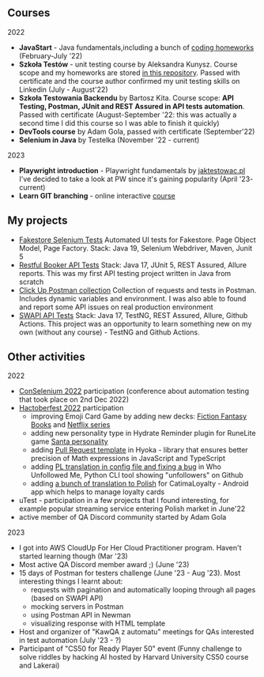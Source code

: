 ## Courses

2022
* **JavaStart** - Java fundamentals,including a bunch of [coding homeworks](https://github.com/kat-kan/javastart-exercises) (February-July '22)
* **Szkoła Testów** - unit testing course by Aleksandra Kunysz. Course scope and my homeworks are stored [in this repository](https://github.com/kat-kan/szkola-testow). Passed with certificate and the course author confirmed my unit testing skills on Linkedin (July - August'22)
* **Szkoła Testowania Backendu** by Bartosz Kita.  Course scope: **API Testing, Postman, JUnit and REST Assured in API tests automation**. Passed with certificate (August-September '22: this was actually a second time I did this course so I was able to finish it quickly)
* **DevTools course** by Adam Gola, passed with certificate (September'22)
* **Selenium in Java** by Testelka (November '22 - current)

2023
* **Playwright introduction** - Playwright fundamentals by [jaktestowac.pl](https://jaktestowac.pl/lesson/pw1s01l00/) I've decided to take a look at PW since it's gaining popularity (April '23- current)
* **Learn GIT branching** - online interactive [course](https://learngitbranching.js.org/)

## My projects
* [Fakestore Selenium Tests]( https://github.com/kat-kan/fakestore-selenium-tests) Automated UI tests for Fakestore. Page Object Model, Page Factory. Stack: Java 19, Selenium Webdriver, Maven, Junit 5
* [Restful Booker API Tests](https://github.com/kat-kan/restful-booker-api-tests) Stack: Java 17, JUnit 5, REST Assured, Allure reports. This was my first API testing project written in Java from scratch
* [Click Up Postman collection](https://github.com/kat-kan/clickup-api-postman) Collection of requests and tests in Postman. Includes dynamic variables and environment. I was also able to found and report some API issues on real production environment  
* [SWAPI API Tests](https://github.com/kat-kan/swapi-api-tests) Stack: Java 17, TestNG, REST Assured, Allure, Github Actions. This project was an opportunity to learn something new on my own (without any course) - TestNG and Github Actions.

## Other activities

2022
* [ConSelenium 2022](https://conselenium.pl/) participation (conference about automation testing that took place on 2nd Dec 2022)
* [Hactoberfest 2022](https://hacktoberfest.com/) participation
  * improving Emoji Card Game by adding new decks: [Fiction Fantasy Books](https://github.com/N-Shar-ma/Emoji-Card-Game/pull/35) and [Netflix series](https://github.com/N-Shar-ma/Emoji-Card-Game/pull/60)
  * adding new personality type in Hydrate Reminder plugin for RuneLite game [Santa personality](https://github.com/jmakhack/hydrate-reminder/pull/312)
  * adding [Pull Request template](https://github.com/olamide203/hyoka/pull/20) in Hyoka - library that ensures better precision of Math expressions in JavaScript and TypeScript
  * adding [PL translation in config file and fixing a bug](https://github.com/TechWiz-3/who-unfollowed-me/pull/28) in Who Unfollowed Me, Python CLI tool showing "unfollowers" on Github
  * adding [a bunch of translation to Polish](https://github.com/CatimaLoyalty/HacktoberfestActivityLog/pull/3) for CatimaLoyalty - Android app which helps to manage loyalty cards
* uTest - participation in a few projects that I found interesting, for example popular streaming service entering Polish market in June'22
* active member of QA Discord community started by Adam Gola 

2023
* I got into AWS CloudUp For Her Cloud Practitioner program. Haven't started learning though (Mar '23)
* Most active QA Discord member award ;) (June '23)
* 15 days of Postman for testers challenge (June '23 - Aug '23). Most interesting things I learnt about:
  * requests with pagination and automatically looping through all pages (based on SWAPI API)
  * mocking servers in Postman
  * using Postman API in Newman
  * visualizing response with HTML template
* Host and organizer of "KawQA z automatu" meetings for QAs interested in test automation (July '23 - ?)
* Participant of "CS50 for Ready Player 50" event (Funny challenge to solve riddles by hacking AI hosted by Harvard University CS50 course and Lakerai)
